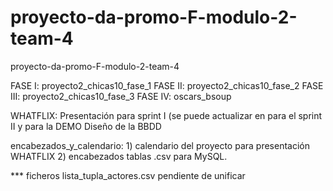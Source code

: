 # proyecto-da-promo-F-modulo-2-team-4
proyecto-da-promo-F-modulo-2-team-4

FASE I: proyecto2_chicas10_fase_1
FASE II: proyecto2_chicas10_fase_2
FASE III: proyecto2_chicas10_fase_3
FASE IV: oscars_bsoup

WHATFLIX:
      Presentación para sprint I (se puede actualizar en para el sprint II y para la DEMO
      Diseño de la BBDD

encabezados_y_calendario:
        1) calendario del proyecto para presentación WHATFLIX
        2) encabezados tablas .csv para MySQL.
              
*** ficheros lista_tupla_actores.csv pendiente de unificar
